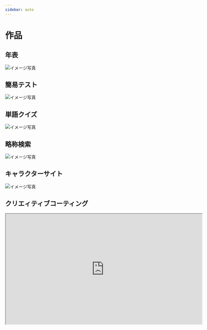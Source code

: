 ```yaml
---
sidebar: auto
---
```


# 作品

## 年表

![イメージ写真](/2010s.png)

## 簡易テスト

![イメージ写真](/quiz.png)


## 単語クイズ
![イメージ写真](/typing.png)

## 略称検索

![イメージ写真](/abbr.png)


## キャラクターサイト

![イメージ写真](/illust.png)


## クリエィティブコーティング

<div>
<iframe src="https://openprocessing.org/sketch/1727843/embed/" width="640" height="360"></iframe>
</div>
